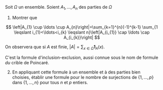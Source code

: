 Soit $\Omega$ un ensemble. Soient $A_{1}, \ldots, A_{n}$ des parties de $\Omega$

1. Montrer que

$$
\left|A_{1} \cup \ldots \cup A_{n}\right|=\sum_{k=1}^{n}(-1)^{k-1} \sum_{1 \leqslant i_{1}<\ldots<i_{k} \leqslant n}\left|A_{i_{1}} \cap \ldots \cap A_{i_{k}}\right|
$$

On observera que si $A$ est finie, $|A|=\sum_{x \in \Omega} \mathbf{1}_{A}(x)$.

C'est la formule d'inclusion-exclusion, aussi connue sous le nom de formule $d u$ crible de Poincaré.

2. En appliquant cette formule à un ensemble et à des parties bien choisies, établir une formule pour le nombre de surjections de $\{1, \ldots, p\}$ dans $\{1, \ldots, n\}$ pour tous $n$ et $p$ entiers.
